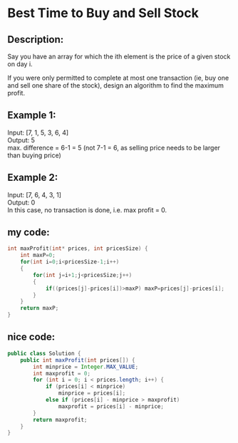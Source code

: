Best Time to Buy and Sell Stock
==========================
Description:
-----------------
Say you have an array for which the ith element is the price of a given stock on day i.

If you were only permitted to complete at most one transaction (ie, buy one and sell one share of the stock), design an algorithm to find the maximum profit.

Example 1:
----------------
Input: [7, 1, 5, 3, 6, 4]<br>
Output: 5<br>
max. difference = 6-1 = 5 (not 7-1 = 6, as selling price needs to be larger than buying price)<br>

Example 2:
------------
Input: [7, 6, 4, 3, 1]<br>
Output: 0<br>
In this case, no transaction is done, i.e. max profit = 0.<br>


my code:
---------

```c
int maxProfit(int* prices, int pricesSize) {
    int maxP=0;
    for(int i=0;i<pricesSize-1;i++)
    {
        for(int j=i+1;j<pricesSize;j++)
        {
            if((prices[j]-prices[i])>maxP) maxP=prices[j]-prices[i];
        }
    }
    return maxP;
}
```
nice code:
-----------------
```java
public class Solution {
    public int maxProfit(int prices[]) {
        int minprice = Integer.MAX_VALUE;
        int maxprofit = 0;
        for (int i = 0; i < prices.length; i++) {
            if (prices[i] < minprice)
                minprice = prices[i];
            else if (prices[i] - minprice > maxprofit)
                maxprofit = prices[i] - minprice;
        }
        return maxprofit;
    }
}
```
